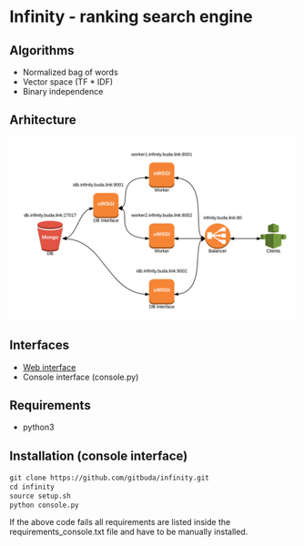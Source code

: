 # Infinity - ranking search engine

## Algorithms

* Normalized bag of words
* Vector space (TF * IDF)
* Binary independence

## Arhitecture

![Infinity Arhitecture](/doc/infinity.png)

## Interfaces

* [Web interface](http://infinity.buda.link)
* Console interface (console.py)

## Requirements

* python3

## Installation (console interface)

```
git clone https://github.com/gitbuda/infinity.git
cd infinity
source setup.sh
python console.py
```

If the above code fails all requirements are listed inside the requirements_console.txt file and have to be manually installed.
